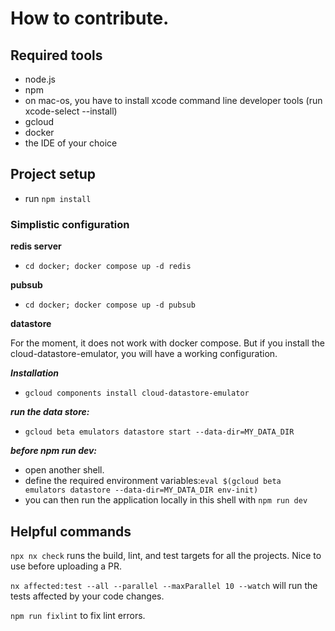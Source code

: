 # How to contribute.

## Required tools

- node.js
- npm
- on mac-os, you have to install xcode command line developer tools (run xcode-select --install)
- gcloud
- docker
- the IDE of your choice

## Project setup

- run `npm install`

### Simplistic configuration

**redis server**

- `cd docker; docker compose up -d redis`

**pubsub**

- `cd docker; docker compose up -d pubsub`

**datastore**

For the moment, it does not work with docker compose. But if you install the cloud-datastore-emulator, you will have a working configuration.

**_Installation_**

- `gcloud components install cloud-datastore-emulator`

**_run the data store:_**

- `gcloud beta emulators datastore start --data-dir=MY_DATA_DIR`

**_before npm run dev:_**

- open another shell.
- define the required environment variables:`eval $(gcloud beta emulators datastore --data-dir=MY_DATA_DIR env-init)`
- you can then run the application locally in this shell with `npm run dev`

## Helpful commands

`npx nx check` runs the build, lint, and test targets for all the projects. Nice to use before uploading a PR.

`nx affected:test --all --parallel --maxParallel 10 --watch` will run the tests affected by your code changes.

`npm run fixlint` to fix lint errors.
